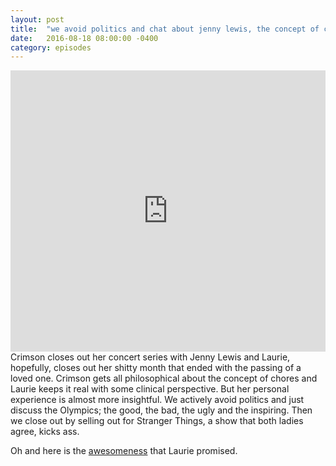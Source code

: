 ```yaml
---
layout: post
title:  "we avoid politics and chat about jenny lewis, the concept of chores and the 2016 olympics."
date:   2016-08-18 08:00:00 -0400
category: episodes
---
```

<iframe width="100%" height="450" scrolling="no" frameborder="no" src="https://w.soundcloud.com/player/?url=https%3A//api.soundcloud.com/tracks/278893414&amp;auto_play=false&amp;hide_related=false&amp;show_comments=true&amp;show_user=true&amp;show_reposts=false&amp;visual=true"></iframe>
Crimson closes out her concert series with Jenny Lewis and Laurie, hopefully, closes out her shitty month that ended with the passing of a loved one. Crimson gets all philosophical about the concept of chores and Laurie keeps it real with some clinical perspective. But her personal experience is almost more insightful. We actively avoid politics and just discuss the Olympics; the good, the bad, the ugly and the inspiring. Then we close out by selling out for Stranger Things, a show that both ladies agree, kicks ass.

Oh and here is the [awesomeness](http://www.dailymail.co.uk/news/article-3743180/The-time-man-wishes-SMALLER-penis-Japanese-pole-vaulter-s-Olympic-dream-crushed-manhood-knocks-bar-off.html) that Laurie promised.
